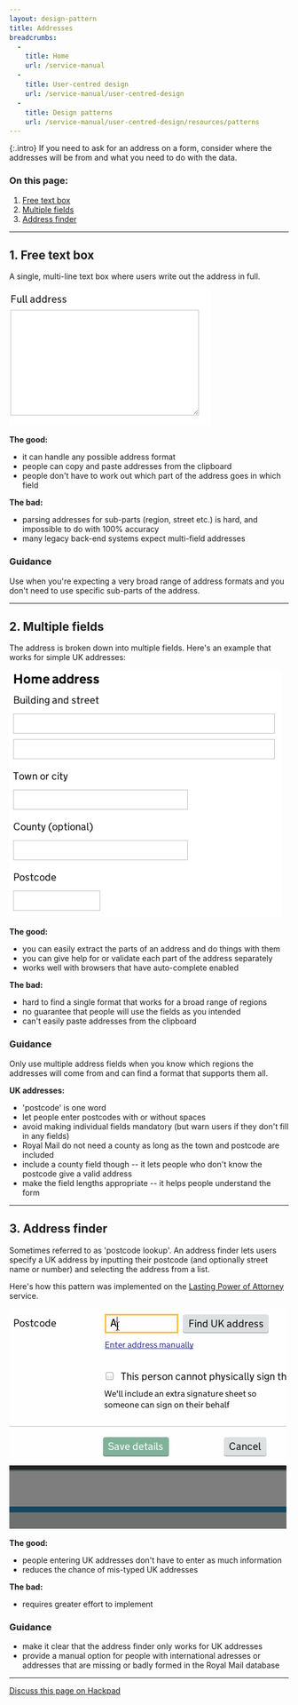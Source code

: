 ```yaml
---
layout: design-pattern
title: Addresses
breadcrumbs:
  -
    title: Home
    url: /service-manual
  -
    title: User-centred design
    url: /service-manual/user-centred-design
  -
    title: Design patterns
    url: /service-manual/user-centred-design/resources/patterns
---
```


{:.intro}
If you need to ask for an address on a form, consider where the addresses will be from and what you need to do with the data.

### On this page:

1. [Free text box](#free-text-box)
2. [Multiple fields](#multiple-fields)
3. [Address finder](#address-finder)

---

<h2 class="heading-36" id="free-text-box">1. Free text box</h2>

A single, multi-line text box where users write out the address in full.

<div class="example">
  <img src="/service-manual/assets/images/design-patterns/full-address.png" alt="An example of a single multi-line address field">
</div>

**The good:**

* it can handle any possible address format
* people can copy and paste addresses from the clipboard
* people don't have to work out which part of the address goes in which field

**The bad:**

* parsing addresses for sub-parts (region, street etc.) is hard, and impossible to do with 100% accuracy
* many legacy back-end systems expect multi-field addresses

### Guidance

Use when you're expecting a very broad range of address formats and you don't need to use specific sub-parts of the address.


---

<h2 class="heading-36" id="multiple-fields">2. Multiple fields</h2>

The address is broken down into multiple fields. Here's an example that works for simple UK addresses:

<div class="example">
  <img src="/service-manual/assets/images/design-patterns/multi-line-address.png" alt="An example of multiple address fields">
</div>

**The good:**

* you can easily extract the parts of an address and do things with them
* you can give help for or validate each part of the address separately
* works well with browsers that have auto-complete enabled


**The bad:**

* hard to find a single format that works for a broad range of regions
* no guarantee that people will use the fields as you intended
* can't easily paste addresses from the clipboard

### Guidance

Only use multiple address fields when you know which regions the addresses will come from and can find a format that supports them all.

**UK addresses:**

* 'postcode' is one word
* let people enter postcodes with or without spaces
* avoid making individual fields mandatory (but warn users if they don't fill in any fields)
* Royal Mail do not need a county as long as the town and postcode are included
* include a county field though -- it lets people who don't know the postcode give a valid address
* make the field lengths appropriate -- it helps people understand the form


---

<h2 class="heading-36" id="address-finder">3. Address finder</h2>

Sometimes referred to as 'postcode lookup'. An address finder lets users specify a UK address by inputting their postcode (and optionally street name or number) and selecting the address from a list.

Here's how this pattern was implemented on the [Lasting Power of Attorney](https://lastingpowerofattorney.service.gov.uk/) service.

<div class="example">
  <img src="/service-manual/assets/images/design-patterns/postcode-lookup.gif" alt="An example of an address finder">
</div>

**The good:**

* people entering UK addresses don't have to enter as much information
* reduces the chance of mis-typed UK addresses

**The bad:**

* requires greater effort to implement

### Guidance

* make it clear that the address finder only works for UK addresses
* provide a manual option for people with international adresses or addresses that are missing or badly formed in the Royal Mail database


---

[Discuss this page on Hackpad](https://designpatterns.hackpad.com/Addresses-CgrMSGRAhRc)
